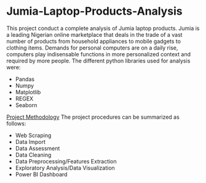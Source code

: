 # Jumia-Laptop-Products-Analysis

This project conduct a complete analysis of Jumia laptop products. Jumia is a leading Nigerian online marketplace that deals in the trade of a vast number of products from household appliances to mobile gadgets to clothing items. Demands for personal computers are on a daily rise, computers play indisensable functions in more personalized context and required by more people. The different python libraries used for analysis were:
* Pandas
* Numpy
* Matplotlib
* REGEX
* Seaborn

<u>Project Methodology</u>
The project procedures can be summarized as follows:
* Web Scraping
* Data Import
* Data Assessment
* Data Cleaning
* Data Preprocessing/Features Extraction
* Exploratory Analysis/Data Visualization
* Power BI Dashboard
